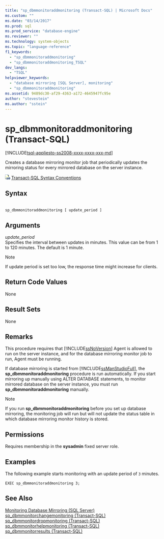 ```yaml
---
title: "sp_dbmmonitoraddmonitoring (Transact-SQL) | Microsoft Docs"
ms.custom: ""
ms.date: "03/14/2017"
ms.prod: sql
ms.prod_service: "database-engine"
ms.reviewer: ""
ms.technology: system-objects
ms.topic: "language-reference"
f1_keywords: 
  - "sp_dbmmonitoraddmonitoring"
  - "sp_dbmmonitoraddmonitoring_TSQL"
dev_langs: 
  - "TSQL"
helpviewer_keywords: 
  - "database mirroring [SQL Server], monitoring"
  - "sp_dbmmonitoraddmonitoring"
ms.assetid: 9489dc30-af29-4363-a172-4645947fc95e
author: "stevestein"
ms.author: "sstein"
---
```

# sp_dbmmonitoraddmonitoring (Transact-SQL)
[!INCLUDE[tsql-appliesto-ss2008-xxxx-xxxx-xxx-md](../../includes/tsql-appliesto-ss2008-xxxx-xxxx-xxx-md.md)]

  Creates a database mirroring monitor job that periodically updates the mirroring status for every mirrored database on the server instance.  
  
 ![Topic link icon](../../database-engine/configure-windows/media/topic-link.gif "Topic link icon") [Transact-SQL Syntax Conventions](../../t-sql/language-elements/transact-sql-syntax-conventions-transact-sql.md)  
  
## Syntax  
  
```  
  
sp_dbmmonitoraddmonitoring [ update_period ]  
```  
  
## Arguments  
 *update_period*  
 Specifies the interval between updates in minutes. This value can be from 1 to 120 minutes. The default is 1 minute.  
  
> [!NOTE]  
>  If update period is set too low, the response time might increase for clients.  
  
## Return Code Values  
 None  
  
## Result Sets  
 None  
  
## Remarks  
 This procedure requires that [!INCLUDE[ssNoVersion](../../includes/ssnoversion-md.md)] Agent is allowed to run on the server instance, and for the database mirroring monitor job to run, Agent must be running.  
  
 If database mirroring is started from [!INCLUDE[ssManStudioFull](../../includes/ssmanstudiofull-md.md)], the **sp_dbmmonitoraddmonitoring** procedure is run automatically. If you start mirroring up manually using ALTER DATABASE statements, to monitor mirrored database on the server instance, you must run **sp_dbmmonitoraddmonitoring** manually.  
  
> [!NOTE]  
>  If you run **sp_dbmmonitoraddmonitoring** before you set up database mirroring, the monitoring job will run but will not update the status table in which database mirroring monitor history is stored.  
  
## Permissions  
 Requires membership in the **sysadmin** fixed server role.  
  
## Examples  
 The following example starts monitoring with an update period of `3` minutes.  
  
```  
EXEC sp_dbmmonitoraddmonitoring 3;  
```  
  
## See Also  
 [Monitoring Database Mirroring &#40;SQL Server&#41;](../../database-engine/database-mirroring/monitoring-database-mirroring-sql-server.md)   
 [sp_dbmmonitorchangemonitoring &#40;Transact-SQL&#41;](../../relational-databases/system-stored-procedures/sp-dbmmonitorchangemonitoring-transact-sql.md)   
 [sp_dbmmonitordropmonitoring &#40;Transact-SQL&#41;](../../relational-databases/system-stored-procedures/sp-dbmmonitordropmonitoring-transact-sql.md)   
 [sp_dbmmonitorhelpmonitoring &#40;Transact-SQL&#41;](../../relational-databases/system-stored-procedures/sp-dbmmonitorhelpmonitoring-transact-sql.md)   
 [sp_dbmmonitorresults &#40;Transact-SQL&#41;](../../relational-databases/system-stored-procedures/sp-dbmmonitorresults-transact-sql.md)  
  
  
